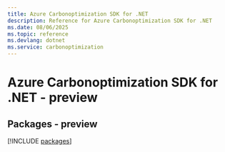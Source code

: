 ```yaml
---
title: Azure Carbonoptimization SDK for .NET
description: Reference for Azure Carbonoptimization SDK for .NET
ms.date: 08/06/2025
ms.topic: reference
ms.devlang: dotnet
ms.service: carbonoptimization
---
```

# Azure Carbonoptimization SDK for .NET - preview
## Packages - preview
[!INCLUDE [packages](carbonoptimization-index.md)]